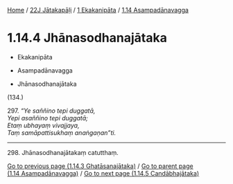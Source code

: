 
[Home](/) / [22J Jātakapāḷi](../../../22J.md) / [1 Ekakanipāta](../../1.md) / [1.14 Asampadānavagga](../1.14.md)

# 1.14.4 Jhānasodhanajātaka

* Ekakanipāta

* Asampadānavagga

* Jhānasodhanajātaka

(134.)

297\. _“Ye saññino tepi duggatā,_  
_Yepi asaññino tepi duggatā;_  
_Etaṃ ubhayaṃ vivajjaya,_  
_Taṃ samāpattisukhaṃ anaṅgaṇan”ti._  


---

298\. Jhānasodhanajātakaṃ catutthaṃ.



[Go to previous page (1.14.3 Ghatāsanajātaka)](1.14.3.md) / [Go to parent page (1.14 Asampadānavagga)](../1.14.md) / [Go to next page (1.14.5 Candābhajātaka)](1.14.5.md)


